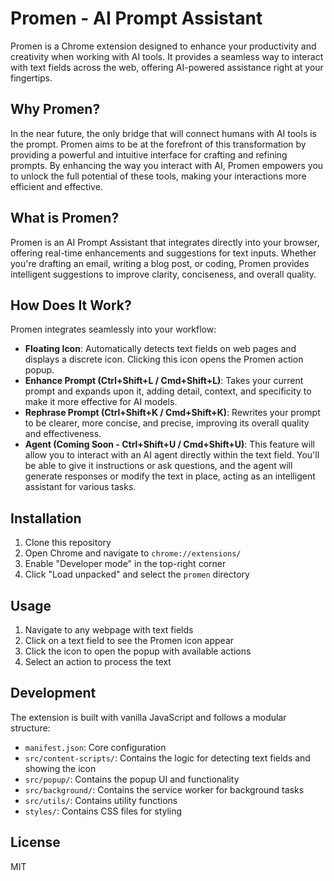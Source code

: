 # Promen - AI Prompt Assistant

Promen is a Chrome extension designed to enhance your productivity and creativity when working with AI tools. It provides a seamless way to interact with text fields across the web, offering AI-powered assistance right at your fingertips.

## Why Promen?

In the near future, the only bridge that will connect humans with AI tools is the prompt. Promen aims to be at the forefront of this transformation by providing a powerful and intuitive interface for crafting and refining prompts. By enhancing the way you interact with AI, Promen empowers you to unlock the full potential of these tools, making your interactions more efficient and effective.

## What is Promen?

Promen is an AI Prompt Assistant that integrates directly into your browser, offering real-time enhancements and suggestions for text inputs. Whether you're drafting an email, writing a blog post, or coding, Promen provides intelligent suggestions to improve clarity, conciseness, and overall quality.

## How Does It Work?

Promen integrates seamlessly into your workflow:

- **Floating Icon**: Automatically detects text fields on web pages and displays a discrete icon. Clicking this icon opens the Promen action popup.
- **Enhance Prompt (Ctrl+Shift+L / Cmd+Shift+L)**: Takes your current prompt and expands upon it, adding detail, context, and specificity to make it more effective for AI models.
- **Rephrase Prompt (Ctrl+Shift+K / Cmd+Shift+K)**: Rewrites your prompt to be clearer, more concise, and precise, improving its overall quality and effectiveness.
- **Agent (Coming Soon - Ctrl+Shift+U / Cmd+Shift+U)**: This feature will allow you to interact with an AI agent directly within the text field. You'll be able to give it instructions or ask questions, and the agent will generate responses or modify the text in place, acting as an intelligent assistant for various tasks.

## Installation

1. Clone this repository
2. Open Chrome and navigate to `chrome://extensions/`
3. Enable "Developer mode" in the top-right corner
4. Click "Load unpacked" and select the `promen` directory

## Usage

1. Navigate to any webpage with text fields
2. Click on a text field to see the Promen icon appear
3. Click the icon to open the popup with available actions
4. Select an action to process the text

## Development

The extension is built with vanilla JavaScript and follows a modular structure:

- `manifest.json`: Core configuration
- `src/content-scripts/`: Contains the logic for detecting text fields and showing the icon
- `src/popup/`: Contains the popup UI and functionality
- `src/background/`: Contains the service worker for background tasks
- `src/utils/`: Contains utility functions
- `styles/`: Contains CSS files for styling

## License

MIT 